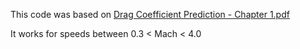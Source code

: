 This code was based on [Drag Coefficient Prediction - Chapter 1.pdf](https://github.com/nelsoncn08/Drag-Coefficient-Prediction/files/11362947/Drag.Coefficient.Prediction.-.Chapter.1.pdf)

It works for speeds between 0.3 < Mach < 4.0
